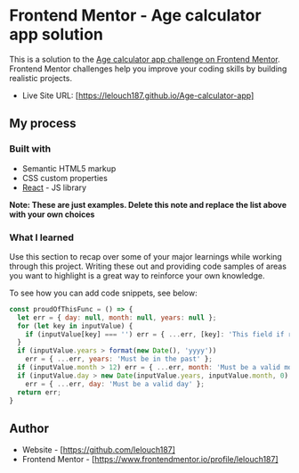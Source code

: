 # Frontend Mentor - Age calculator app solution

This is a solution to the [Age calculator app challenge on Frontend Mentor](https://www.frontendmentor.io/challenges/age-calculator-app-dF9DFFpj-Q). Frontend Mentor challenges help you improve your coding skills by building realistic projects. 

- Live Site URL: [https://lelouch187.github.io/Age-calculator-app]

## My process

### Built with

- Semantic HTML5 markup
- CSS custom properties
- [React](https://reactjs.org/) - JS library

**Note: These are just examples. Delete this note and replace the list above with your own choices**

### What I learned

Use this section to recap over some of your major learnings while working through this project. Writing these out and providing code samples of areas you want to highlight is a great way to reinforce your own knowledge.

To see how you can add code snippets, see below:

```js
const proudOfThisFunc = () => {
  let err = { day: null, month: null, years: null };
  for (let key in inputValue) {
    if (inputValue[key] === '') err = { ...err, [key]: 'This field if required' };
  }
  if (inputValue.years > format(new Date(), 'yyyy'))
    err = { ...err, years: 'Must be in the past' };
  if (inputValue.month > 12) err = { ...err, month: 'Must be a valid month' };
  if (inputValue.day > new Date(inputValue.years, inputValue.month, 0).getDate())
    err = { ...err, day: 'Must be a valid day' };
  return err;
}
```
## Author

- Website - [https://github.com/lelouch187]
- Frontend Mentor - [https://www.frontendmentor.io/profile/lelouch187]
